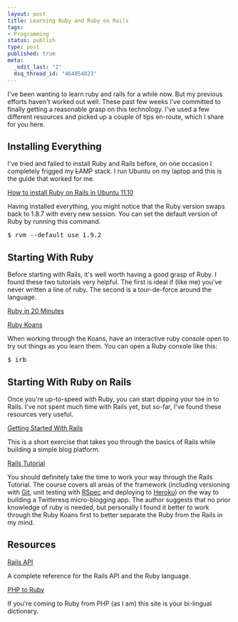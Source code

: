 ```yaml
--- 
layout: post
title: Learning Ruby and Ruby on Rails
tags: 
- Programming
status: publish
type: post
published: true
meta: 
  _edit_last: "2"
  dsq_thread_id: "464054823"
---
```

I've been wanting to learn ruby and rails for a while now. But my previous efforts haven't worked out well. These past few weeks I've committed to finally getting a reasonable grasp on this technology. I've used a few different resources and picked up a couple of tips en-route, which I share for you here.

<h2>Installing Everything</h2>
I've tried and failed to install Ruby and Rails before, on one occasion I completely frigged my <del>L</del>AMP stack. I run Ubuntu on my laptop and this is the guide that worked for me.

<a href="http://blog.sudobits.com/2011/10/27/how-to-install-ruby-on-rails-in-ubuntu-11-10/" target="_blank">How to install Ruby on Rails in Ubuntu 11.10</a>

Having installed everything, you might notice that the Ruby version swaps back to 1.8.7 with every new session. You can set the default version of Ruby by running this command.

<pre lang="shell">$ rvm --default use 1.9.2</pre>

<h2>Starting With Ruby</h2>
Before starting with Rails, it's well worth having a good grasp of Ruby. I found these two tutorials very helpful. The first is ideal if (like me) you've never written a line of ruby. The second is a tour-de-force around the language.

<a href="http://www.ruby-lang.org/en/documentation/quickstart/" target="_blank">Ruby in 20 Minutes</a>

<a href="http://rubykoans.com/" target="_blank">Ruby Koans</a>

When working through the Koans, have an interactive ruby console open to try out things as you learn them. You can open a Ruby console like this:

<pre lang="shell">$ irb</pre>

<h2>Starting With Ruby on Rails</h2>
Once you're up-to-speed with Ruby, you can start dipping your toe in to Rails. I've not spent much time with Rails yet, but so-far, I've found these resources very useful.

<a href="http://guides.rubyonrails.org/getting_started.html" target="_blank">Getting Started With Rails</a>

This is a short exercise that takes you through the basics of Rails while building a simple blog platform.

<a href="http://ruby.railstutorial.org/chapters/beginning#top" title="Rails Tutorial">Rails Tutorial</a>

You should definitely take the time to work your way through the Rails Tutorial. The course covers all areas of the framework (including versioning with <a href="http://git-scm.com/" title="Git">Git</a>, unit testing with <a href="http://rspec.info/" title="RSpec">RSpec</a> and deploying to <a href="http://www.heroku.com/" title="Heroku">Heroku</a>) on the way to building a Twitteresq micro-blogging app. The author suggests that no prior knowledge of ruby is needed, but personally I found it better to work through the Ruby Koans first to better separate the Ruby from the Rails in my mind.

<h2>Resources</h2>

<a href="http://railsapi.com/doc/rails-v3.0.8rc1_ruby-v1.9.2/" target="_blank">Rails API</a>

A complete reference for the Rails API and the Ruby language.

<a href="http://www.phptoruby.com/" target="_blank">PHP to Ruby</a>

If you're coming to Ruby from PHP (as I am) this site is your bi-lingual dictionary.

